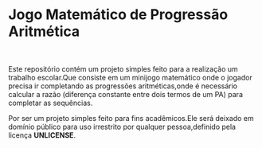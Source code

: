 # Jogo Matemático de Progressão Aritmética

<br>

Este repositório contém um projeto simples feito para a realização um trabalho escolar.Que consiste em um minijogo matemático onde o jogador precisa ir completando as progressões aritméticas,onde é necessário calcular a razão (diferença constante entre dois termos de um PA) para completar as sequências.

Por ser um projeto simples feito para fins acadêmicos.Ele será deixado em domínio público para uso irrestrito por qualquer pessoa,definido pela licença **UNLICENSE**.